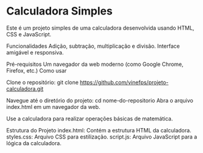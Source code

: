 # Calculadora Simples

Este é um projeto simples de uma calculadora desenvolvida usando HTML, CSS e JavaScript.

Funcionalidades
Adição, subtração, multiplicação e divisão.
Interface amigável e responsiva.

Pré-requisitos
Um navegador da web moderno (como Google Chrome, Firefox, etc.)
Como usar

Clone o repositório:
git clone https://github.com/vinefps/projeto-calculadora.git

Navegue até o diretório do projeto:
cd nome-do-repositorio
Abra o arquivo index.html em um navegador da web.

Use a calculadora para realizar operações básicas de matemática.

Estrutura do Projeto
index.html: Contém a estrutura HTML da calculadora.
styles.css: Arquivo CSS para estilização.
script.js: Arquivo JavaScript para a lógica da calculadora.
